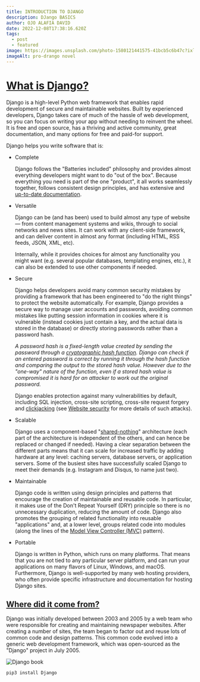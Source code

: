 ```yaml
---
title: INTRODUCTION TO DJANGO
description: DJango BASICS
author: OJO ALAFIA DAVID
date: 2022-12-08T17:38:16.620Z
tags:
  - post
  - featured
image: https://images.unsplash.com/photo-1580121441575-41bcb5c6b47c?ixlib=rb-1.2.1&ixid=MnwxMjA3fDB8MHxzZWFyY2h8Mnx8ZGphbmdvfGVufDB8fDB8fA%3D%3D&auto=format&fit=crop&w=500&q=60
imageAlt: pro-drango novel
---
```

# [What is Django?](https://developer.mozilla.org/en-US/docs/Learn/Server-side/Django/Introduction#what_is_django "Permalink to What is Django?")

Django is a high-level Python web framework that enables rapid development of secure and maintainable websites. Built by experienced developers, Django takes care of much of the hassle of web development, so you can focus on writing your app without needing to reinvent the wheel. It is free and open source, has a thriving and active community, great documentation, and many options for free and paid-for support.

Django helps you write software that is:

* Complete

  Django follows the "Batteries included" philosophy and provides almost everything developers might want to do "out of the box". Because everything you need is part of the one "product", it all works seamlessly together, follows consistent design principles, and has extensive and [up-to-date documentation](https://docs.djangoproject.com/en/stable/).
* Versatile

  Django can be (and has been) used to build almost any type of website — from content management systems and wikis, through to social networks and news sites. It can work with any client-side framework, and can deliver content in almost any format (including HTML, RSS feeds, JSON, XML, etc).

  Internally, while it provides choices for almost any functionality you might want (e.g. several popular databases, templating engines, etc.), it can also be extended to use other components if needed.
* Secure

  Django helps developers avoid many common security mistakes by providing a framework that has been engineered to "do the right things" to protect the website automatically. For example, Django provides a secure way to manage user accounts and passwords, avoiding common mistakes like putting session information in cookies where it is vulnerable (instead cookies just contain a key, and the actual data is stored in the database) or directly storing passwords rather than a password hash.

  *A password hash is a fixed-length value created by sending the password through a [cryptographic hash function](https://en.wikipedia.org/wiki/Cryptographic_hash_function). Django can check if an entered password is correct by running it through the hash function and comparing the output to the stored hash value. However due to the "one-way" nature of the function, even if a stored hash value is compromised it is hard for an attacker to work out the original password.*

  Django enables protection against many vulnerabilities by default, including SQL injection, cross-site scripting, cross-site request forgery and [clickjacking](https://developer.mozilla.org/en-US/docs/Glossary/Clickjacking) (see [Website security](https://developer.mozilla.org/en-US/docs/Learn/Server-side/First_steps/Website_security) for more details of such attacks).
* Scalable

  Django uses a component-based "[shared-nothing](https://en.wikipedia.org/wiki/Shared_nothing_architecture)" architecture (each part of the architecture is independent of the others, and can hence be replaced or changed if needed). Having a clear separation between the different parts means that it can scale for increased traffic by adding hardware at any level: caching servers, database servers, or application servers. Some of the busiest sites have successfully scaled Django to meet their demands (e.g. Instagram and Disqus, to name just two).
* Maintainable

  Django code is written using design principles and patterns that encourage the creation of maintainable and reusable code. In particular, it makes use of the Don't Repeat Yourself (DRY) principle so there is no unnecessary duplication, reducing the amount of code. Django also promotes the grouping of related functionality into reusable "applications" and, at a lower level, groups related code into modules (along the lines of the [Model View Controller (MVC)](https://developer.mozilla.org/en-US/docs/Glossary/MVC) pattern).
* Portable

  Django is written in Python, which runs on many platforms. That means that you are not tied to any particular server platform, and can run your applications on many flavors of Linux, Windows, and macOS. Furthermore, Django is well-supported by many web hosting providers, who often provide specific infrastructure and documentation for hosting Django sites.

## [Where did it come from?](https://developer.mozilla.org/en-US/docs/Learn/Server-side/Django/Introduction#where_did_it_come_from "Permalink to Where did it come from?")

Django was initially developed between 2003 and 2005 by a web team who were responsible for creating and maintaining newspaper websites. After creating a number of sites, the team began to factor out and reuse lots of common code and design patterns. This common code evolved into a generic web development framework, which was open-sourced as the "Django" project in July 2005.

![](https://images.unsplash.com/photo-1580121521203-ab94824d9382?ixlib=rb-1.2.1&ixid=MnwxMjA3fDB8MHxzZWFyY2h8MXx8ZGphbmdvfGVufDB8fDB8fA%3D%3D&auto=format&fit=crop&w=500&q=60 "Django book")

```python
pip3 install Django
```